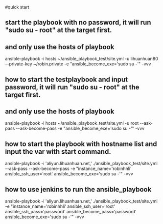 #quick start

## start the playbook with no password, it will run "sudo su - root" at the target first.
## and only use the hosts of playbook
ansible-playbook -i hosts ~/ansible_playbook_test/site.yml -u lihuanhuan80 --private-key ~/robin.private -e "ansible_become_exe='sudo su -'" -vvv

## how to start the testplaybook and input password, it will run "sudo su - root" at the target first.
## and only use the hosts of playbook
ansible-playbook -i hosts ~/ansible_playbook_test/site.yml -u root --ask-pass --ask-become-pass -e "ansible_become_exe='sudo su -'" -vvv

## how to start the playbook with hostname list and input the var with start command.
ansible-playbook -i 'aliyun.lihuanhuan.net,' ./ansible_playbook_test/site.yml --ask-pass --ask-become-pass -e "instance_name='robinhhli' ansible_ssh_user='root' ansible_become_exe='sudo su -'" -vvv

## how to use jenkins to run the ansible_playbook
ansible-playbook -i 'aliyun.lihuanhuan.net,' ./ansible_playbook_test/site.yml -e "instance_name='robinhhli' ansible_ssh_user='root' ansible_ssh_pass='password' ansible_become_pass='password' ansible_become_exe='sudo su -'" -vvv
